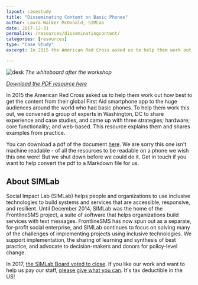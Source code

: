 ```yaml
---
layout: casestudy
title: "Disseminating Content on Basic Phones"
author: Laura Walker McDonald, SIMLab
date: 2017-12-31
permalink: /resources/disseminatingcontent/
categories: [resources]
type: "Case Study"
excerpt: In 2015 the American Red Cross asked us to help them work out how best to get the content from their global First Aid smartphone app to the huge audiences around the world who had basic phones. To help them work this out, we convened a group of experts in Washington, DC to share experience and case studies, and came up with three strategies; hardware; core functionality; and web-based. This resource explains them and shares examples from practice.

---
```

![desk]({{site.baseurl}}/images/do.jpg)
*The whiteboard after the workshop*

_[Download the PDF resource here](http://simlab.org/files/SIMLab%20Disseminating%20content%20on%20basic%20phones.pdf)_

In 2015 the American Red Cross asked us to help them work out how best to get the content from their global First Aid smartphone app to the huge audiences around the world who had basic phones. To help them work this out, we convened a group of experts in Washington, DC to share experience and case studies, and came up with three strategies; hardware; core functionality; and web-based. This resource explains them and shares examples from practice.

You can download a pdf of the document [here](http://simlab.org/files/SIMLab%20Disseminating%20content%20on%20basic%20phones.pdf). We are sorry this one isn't machine readable - of all the resources to be readable on a phone we wish this one were! But we shut down before we could do it. Get in touch if you want to help convert the pdf to a Markdown file for us.

## About SIMLab
Social Impact Lab (SIMLab) helps people and organizations to use inclusive technologies to build systems and services that are accessible, responsive, and resilient. Until December 2014, SIMLab was the home of the FrontlineSMS project, a suite of software that helps organizations build services with text messages. FrontlineSMS has now spun out as a separate, for-profit social enterprise, and SIMLab continues to focus on solving many of the challenges of implementing projects using inclusive technologies. We support implementation, the sharing of learning and synthesis of best practice, and advocate to decision-makers and donors for policy-level change.

In 2017, [the SIMLab Board voted to close](http://www.simlab.org/blog/2017/09/06/simlab-is-closing). If you like our work and want to help us pay our staff, [please give what you can](https://www.paypal.me/simlab/35). It's tax deductible in the US!
